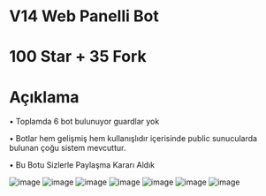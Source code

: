 # V14 Web Panelli Bot

# 100 Star + 35 Fork

# Açıklama

• Toplamda 6 bot bulunuyor guardlar yok

• Botlar hem gelişmiş hem kullanışlıdır içerisinde public sunucularda bulunan çoğu sistem mevcuttur.

• Bu Botu Sizlerle Paylaşma Kararı Aldık



![image](https://media.discordapp.net/attachments/926818377891184670/1001196586174533813/unknown.png)
![image](https://media.discordapp.net/attachments/926818377891184670/1001196608383361067/unknown.png)
![image](https://cdn.discordapp.com/attachments/926818377891184670/1001232754572275732/unknown.png?width=1440&height=410)
![image](https://cdn.discordapp.com/attachments/926818377891184670/1001232754949758986/unknown.png?width=1269&height=676)
![image](https://cdn.discordapp.com/attachments/926818377891184670/1001232755339837440/unknown.png?width=627&height=676)
![image](https://cdn.discordapp.com/attachments/926818377891184670/1001232755708932196/unknown.png)
![image](https://media.discordapp.net/attachments/926818377891184670/1001234982200672336/unknown.png)
